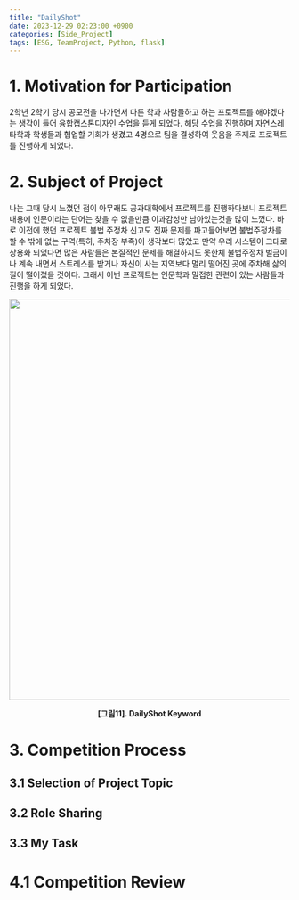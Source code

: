 ```yaml
---
title: "DailyShot"
date: 2023-12-29 02:23:00 +0900
categories: [Side_Project]
tags: [ESG, TeamProject, Python, flask]
---
```

# 1. Motivation for Participation
2학년 2학기 당시 공모전을 나가면서 다른 학과 사람들하고 하는 프로젝트를 해야겠다는 생각이 들어 융합캡스톤디자인 수업을 듣게 되었다. 해당 수업을 진행하며 자연스레 타학과 학생들과 협업할 기회가 생겼고 4명으로 팀을 결성하여 웃음을 주제로 프로젝트를 진행하게 되었다.

# 2. Subject of Project
나는 그때 당시 느꼈던 점이 아무래도 공과대학에서 프로젝트를 진행하다보니 프로젝트 내용에 인문이라는 단어는 찾을 수 없을만큼 이과감성만 남아있는것을 많이 느꼈다. 바로 이전에 했던 프로젝트 불법 주정차 신고도 진짜 문제를 파고들어보면 불법주정차를 할 수 밖에 없는 구역(특히, 주차장 부족)이 생각보다 많았고 만약 우리 시스템이 그대로 상용화 되었다면 많은 사람들은 본질적인 문제를 해결하지도 못한체 불법주정차 벌금이나 계속 내면서 스트레스를 받거나 자신이 사는 지역보다 멀리 떨어진 곳에 주차해 삶의 질이 떨어졌을 것이다. 그래서 이번 프로젝트는 인문학과 밀접한 관련이 있는 사람들과 진행을 하게 되었다.

<center>
<img src="https://github.com/cisco/openh264/assets/56510688/eac08801-86c1-4b88-a2fe-46d763d99acc" width="720" height=""/>
<p><b>[그림11]. DailyShot Keyword </b></p>
</center>


# 3. Competition Process

## 3.1 Selection of Project Topic

## 3.2 Role Sharing

## 3.3 My Task

# 4.1 Competition Review
